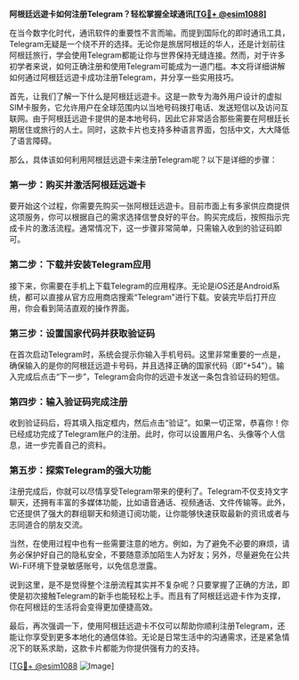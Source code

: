 **阿根廷远遊卡如何注册Telegram？轻松掌握全球通讯[[TG💪+ @esim1088](https://t.me/s/esim1088)]**

在当今数字化时代，通讯软件的重要性不言而喻。而提到国际化的即时通讯工具，Telegram无疑是一个绕不开的选择。无论你是旅居阿根廷的华人，还是计划前往阿根廷旅行，学会使用Telegram都能让你与世界保持无缝连接。然而，对于许多初学者来说，如何正确注册和使用Telegram可能成为一道门槛。本文将详细讲解如何通过阿根廷远遊卡成功注册Telegram，并分享一些实用技巧。

首先，让我们了解一下什么是阿根廷远遊卡。这是一款专为海外用户设计的虚拟SIM卡服务，它允许用户在全球范围内以当地号码拨打电话、发送短信以及访问互联网。由于阿根廷远遊卡提供的是本地号码，因此它非常适合那些需要在阿根廷长期居住或旅行的人士。同时，这款卡片也支持多种语言界面，包括中文，大大降低了语言障碍。

那么，具体该如何利用阿根廷远遊卡来注册Telegram呢？以下是详细的步骤：

### 第一步：购买并激活阿根廷远遊卡

要开始这个过程，你需要先购买一张阿根廷远遊卡。目前市面上有多家供应商提供这项服务，你可以根据自己的需求选择信誉良好的平台。购买完成后，按照指示完成卡片的激活流程。通常情况下，这一步骤非常简单，只需输入收到的验证码即可。

### 第二步：下载并安装Telegram应用

接下来，你需要在手机上下载Telegram的应用程序。无论是iOS还是Android系统，都可以直接从官方应用商店搜索“Telegram”进行下载。安装完毕后打开应用，你会看到简洁直观的操作界面。

### 第三步：设置国家代码并获取验证码

在首次启动Telegram时，系统会提示你输入手机号码。这里非常重要的一点是，确保输入的是你的阿根廷远遊卡号码，并且选择正确的国家代码（即“+54”）。输入完成后点击“下一步”，Telegram会向你的远遊卡发送一条包含验证码的短信。

### 第四步：输入验证码完成注册

收到验证码后，将其填入指定框内，然后点击“验证”。如果一切正常，恭喜你！你已经成功完成了Telegram账户的注册。此时，你可以设置用户名、头像等个人信息，进一步完善自己的资料。

### 第五步：探索Telegram的强大功能

注册完成后，你就可以尽情享受Telegram带来的便利了。Telegram不仅支持文字聊天，还拥有丰富的多媒体功能，比如语音通话、视频通话、文件传输等。此外，它还提供了强大的群组聊天和频道订阅功能，让你能够快速获取最新的资讯或者与志同道合的朋友交流。

当然，在使用过程中也有一些需要注意的地方。例如，为了避免不必要的麻烦，请务必保护好自己的隐私安全，不要随意添加陌生人为好友；另外，尽量避免在公共Wi-Fi环境下登录敏感账号，以免信息泄露。

说到这里，是不是觉得整个注册流程其实并不复杂呢？只要掌握了正确的方法，即使是初次接触Telegram的新手也能轻松上手。而且有了阿根廷远遊卡作为支撑，你在阿根廷的生活将会变得更加便捷高效。

最后，再次强调一下，使用阿根廷远遊卡不仅可以帮助你顺利注册Telegram，还能让你享受到更多本地化的通信体验。无论是日常生活中的沟通需求，还是紧急情况下的联系求助，这款卡片都能为你提供强有力的支持。

[[TG💪+ @esim1088](https://t.me/s/esim1088) ![Image](https://i.postimg.cc/4NQfJmqS/Snipaste-2025-05-13-00-14-12.png)]